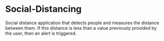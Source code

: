 # Social-Distancing
Social distance application that detects people and measures the distance between them. If this distance is less than a value previously provided by the user, then an alert is triggered.
